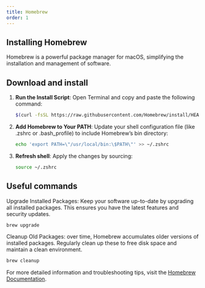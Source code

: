 ```yaml
---
title: Homebrew
order: 1
---
```


## Installing Homebrew

Homebrew is a powerful package manager for macOS, simplifying the installation and management of software.

## Download and install

1. **Run the Install Script**: Open Terminal and copy and paste the following command:

   ```bash
   $(curl -fsSL https://raw.githubusercontent.com/Homebrew/install/HEAD/install.sh)
   ```

2. **Add Homebrew to Your PATH**: Update your shell configuration file (like .zshrc or .bash_profile) to include Homebrew’s bin directory:

   ```bash
   echo 'export PATH=\"/usr/local/bin:\$PATH\"' >> ~/.zshrc
   ```

3. **Refresh shell**: Apply the changes by sourcing:

   ```bash
   source ~/.zshrc
   ```

## Useful commands

Upgrade Installed Packages:
Keep your software up-to-date by upgrading all installed packages. This ensures you have the latest features and security updates.

```bash
brew upgrade
```

Cleanup Old Packages: over time, Homebrew accumulates older versions of installed packages. Regularly clean up these to free disk space and maintain a clean environment.

```bash
brew cleanup
```

For more detailed information and troubleshooting tips, visit the [Homebrew Documentation](https://docs.brew.sh).
